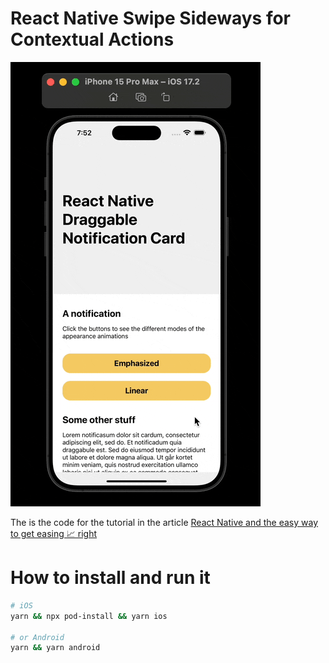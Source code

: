 # React Native Swipe Sideways for Contextual Actions

![hero.gif](./hero.gif)

The is the code for the tutorial in the article [React Native and the easy way to get easing 📈 right](https://mikael-ainalem.medium.com/react-native-and-the-easy-way-to-get-easing-right-c4b57f3b5705)

# How to install and run it

```bash
# iOS
yarn && npx pod-install && yarn ios

# or Android
yarn && yarn android
```
